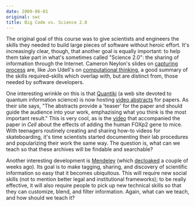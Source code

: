 ```yaml
---
date: 2009-06-01
original: swc
title: Big Code vs. Science 2.0
---
```

<p>The original goal of this course was to give scientists and engineers the skills they needed to build large pieces of software without heroic effort. It's increasingly clear, though, that another goal is equally important: to help them take part in what's sometimes called "Science 2.0": the sharing of information through the Internet. Cameron Neylon's slides on <a href="http://www.slideshare.net/CameronNeylon/capturing-process">capturing process</a> are, like Jon Udell's on <a href="http://www.slideshare.net/judell/computational-thinking">computational thinking</a>, a good summary of the skills required–skills which overlap with, but are distinct from, those needed by software developers.</p>
<p>One interesting wrinkle on this is that <a href="http://www.quantiki.org/">Quantiki</a> (a web site devoted to quantum information science) is now hosting <a href="http://www.quantiki.org/video_abstracts">video abstracts</a> for papers. As their site says, "The abstracts provide a 'teaser' for the paper and should guide the audience into your work, emphazising what you think is the most important result." This is very cool, as is the <a href="http://download.cell.com/mmcs/journals/0092-8674/PIIS009286740900378X.mmc2.mov">video</a> that accompanied the paper in <em>Cell</em> about the effects of adding the human FOXp2 gene to mice. With teenagers routinely creating and sharing how-to videos for skateboarding, it's time scientists started documenting their lab procedures and popularizing their work the same way. The question is, what can we teach so that these archives will be findable and searchable?</p>
<p>Another interesting development is <a href="http://www.mendeley.com/">Mendeley</a> (which <a href="http://uk.techcrunch.com/2009/05/12/mendeleys-klingon-battle-cruiser-de-cloaks-in-london-with-the-lastfm-for-academia/">decloaked</a> a couple of weeks ago). Its goal is to make tagging, sharing, and discovery of scientific information so easy that it becomes ubiquitous. This will require new social skills (not to mention better legal and institutional frameworks); to be really effective, it will also require people to pick up new technical skills so that they can customize, blend, and filter information. Again, what can we teach, and how should we teach it?</p>
